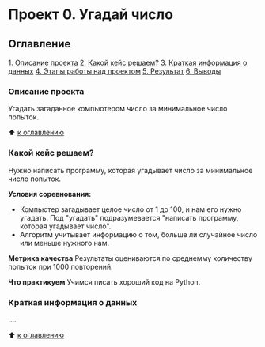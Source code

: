 # Проект 0. Угадай число

## Оглавление
[1. Описание проекта](https://github.com/mrKaffeine/autistic_convulsions/tree/main/project_0/README(ru).md#Описание-проекта) 
[2. Какой кейс решаем?](https://github.com/mrKaffeine/autistic_convulsions/tree/main/project_0/README(ru).md#Какой-кейс-решаем?) 
[3. Краткая информация о данных](https://github.com/mrKaffeine/autistic_convulsions/tree/main/project_0/README(ru).md#Краткая-информация-о-данных) 
[4. Этапы работы над проектом](https://github.com/mrKaffeine/autistic_convulsions/tree/main/project_0/README(ru).md#Этапы-работы-над-проектом)
[5. Результат](https://github.com/mrKaffeine/autistic_convulsions/tree/main/project_0/README(ru).md#Результат) 
[6. Выводы](https://github.com/mrKaffeine/autistic_convulsions/tree/main/project_0/README(ru).md#Выводы) 

### Описание проекта
Угадать загаданное компьютером число за минимальное число попыток.

:arrow_up: [к оглавлению](https://github.com/mrKaffeine/autistic_convulsions/tree/main/project_0/README(ru).md#Оглавление)

### Какой кейс решаем?
Нужно написать программу, которая угадывает число за минимальное число попыток.

**Условия соревнования:** 
- Компьютер загадывает целое число от 1 до 100, и нам его нужно угадать. Под "угадать" подразумевается "написать программу, которая угадывает число".
- Алгоритм учитывает информацию о том, больше ли случайное число или меньше нужного нам.

**Метрика качества** 
Результаты оцениваются по среднемму количеству попыток при 1000 повторений.

**Что практикуем** 
Учимся писать хороший код на Python.

### Краткая информация о данных
....

:arrow_up: [к оглавлению](https://github.com/mrKaffeine/autistic_convulsions/tree/main/project_0/README(ru).md#Оглавление)